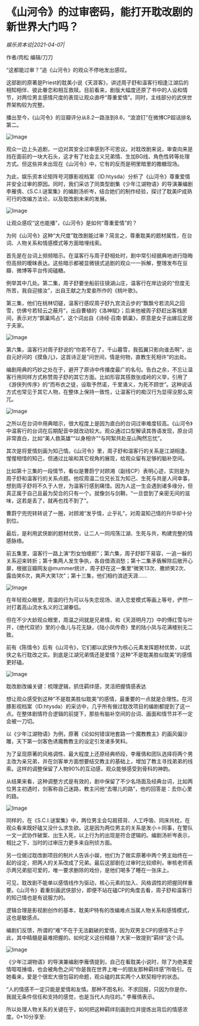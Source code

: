 # 《山河令》的过审密码，能打开耽改剧的新世界大门吗？

*娱乐资本论|2021-04-07|*

作者/肉松 编辑/刀刀

“这都能过审？”追《山河令》的观众不停地发出感叹。

这部剧的原著是Priest的耽美小说《天涯客》，讲述周子舒和温客行相逢江湖后的相知相伴、彼此眷恋和相互救赎。目前看来，剧版大幅度还原了书中的人设和情节，对两位男主感情尺度的表现让观众直呼“尊重爱情”。同时，主线部分的武侠世界架构较为完整。

播出至今，《山河令》的豆瓣评分从8.2一路涨到8.6，“浪浪钉”在微博CP超话排名第二。

![Image](https://mmbiz.qpic.cn/mmbiz_jpg/Thf7MtZSy5K8BjWg8jh5ibaxrK232sf5lTS2vVY9Edqopa6FhwiaHyLFcc3jAZqQJw5heKz4TNb41suwty6bibmpA/640?wx_fmt=jpeg&tp=webp&wxfrom=5&wx_lazy=1&wx_co=1)

观众一边上头追剧，一边对其安全过审感到不可思议。对耽改剧来说，审查向来是挡在面前的一块大石头，这才有了社会主义兄弟情、生加BG线、角色性转等处理方式。但这些并未出现在《山河令》中，它有的反而是明里暗里的撒糖现场。

为此，娱乐资本论矩阵号河豚影视档案（ID:htysda）分析了《山河令》尊重爱情并安全过审的原因。同时，我们采访了同类型剧集《少年江湖物语》的导演兼编剧李雁倩、《S.C.I.谜案集》的编剧汤祈岑，结合她们的制作经验，探讨了耽美IP成熟可行的改编方法论，以及耽改剧未来的发展。

![Image](https://mmbiz.qpic.cn/mmbiz_gif/Thf7MtZSy5LDrJtecnh2ZAe649bCWvYjXzlCxWcrp6J3H3gCW3poUDCia6QTS9z352LtmnNnyOBeU4tuALSIgaw/640?wx_fmt=gif&tp=webp&wxfrom=5&wx_lazy=1)

让观众感叹“这也能播”，《山河令》是如何“尊重爱情”的？

为何《山河令》这种“大尺度”耽改剧能过审？简言之，尊重耽美的题材属性，在台词、人物关系和情感模式等方面暗埋线索。

首先是在台词上频频暗示。在温客行与周子舒相处时，剧中常引经据典地进行隐晦但高频的暧昧表达。这些暗示都被显微镜式追剧的观众一一拆解，整理发布在豆瓣、微博等平台传阅磕糖。

例举其中几处。第二集，周子舒要坐船前往镜湖山庄，温客行在岸边说的“但度无所苦，我自迎接汝”，出自王献之为爱妾所作的《桃叶歌》。

第三集，他们在桃林切磋，温客行感叹周子舒九宫流云步的“飘飘兮若流风之回雪，仿佛兮若轻云之蔽月”，出自曹植的《洛神赋》；后来他被周子舒赶出客栈房间，表示对方“鹊巢鸠占”，这个词出自《诗经·召南·鹊巢》，原意是女子出嫁后定居于夫家。

![Image](https://mmbiz.qpic.cn/mmbiz_png/Thf7MtZSy5K8BjWg8jh5ibaxrK232sf5lO7VqbqjRH1eDsDls3Vb1bn71GJnS8IQ4krLWtjGJL8S83JkQnTJ88g/640?wx_fmt=png&tp=webp&wxfrom=5&wx_lazy=1&wx_co=1)

第六集，温客行对周子舒说的“你若不在了，千山暮雪，我孤翼只影向谁去啊”，出自元好问的《摸鱼儿》，这首诗正是“问世间，情是何物，直教生死相许”的出处。

编剧用典的巧妙之处在于，避开了原诗中传播度最广的名句。告白之余，不忘让温客行用同样方式称赞周子舒的其它方面。比如形容其搭救张成岭的义举，引用了《游侠列传序》的“而布衣之徒，设取予然诺，千里涌义，为死不顾世”。这种说话方式也常见于其它人物，在整体上保持一致性，让温客行的痴汉行为显得没那么突兀。

![Image](https://mmbiz.qpic.cn/mmbiz_png/Thf7MtZSy5K8BjWg8jh5ibaxrK232sf5lKlVWEyxmHUn8IWvoILIZV65SWoykZT1kbxonLDGEAwlCTiaBoKBRPbQ/640?wx_fmt=png&tp=webp&wxfrom=5&wx_lazy=1&wx_co=1)

之所以在台词中用典暗示，很大程度上是因为直白的台词过审难度较高。《山河令》中温客行的台词在后期配音中就改动较大。观众通过口型解读其唇语发现，原台词非常直白，比如“美人救英雄”“以身相许”“与阿絮共赴巫山陶然忘忧”。

其次是将爱情刻画为知己情。《山河令》里，周子舒和温客行的关系是江湖相逢、惺惺相惜的知己，但通过比喻和其它视角的展现，给观众留有足够的脑补空间。

比如第十三集的一段情节，看似是曹蔚宁对顾湘（副线CP）表明心迹，实则是为周子舒和温客行的关系点题。他叹周温二位兄长互为知己、生死与共是人间幸事，想到周子舒将不久于人世，为温客行感到痛惜。因为人这一生会遇到诸多缘分，但真正属于自己且最为契合的只有一个。就像剑与剑鞘，“一旦尝到了亲密无间的滋味，这若是丢了，就再也找不到了”。

曹蔚宁兜兜转转说了一圈，对顾湘“发乎情，止乎礼”，对周温知己情的升华却十分到位。

最后，是利用武侠剧的题材优势，让二人一同闯荡江湖、生死与共，构建完整的情感脉络。

前五集里，温客行一路上演“烈女怕缠郎”；第六集，周子舒卸下易容，一追一躲的关系迎来转折；第十集两人发生争执，各自借酒消愁；第十二集矛盾解除后敞开心扉，根据豆瓣网友@mummer统计，周子舒在这一集里“微笑13次、撒娇笑2次、露齿笑6次，爽声大笑1次”；第十三集，他们相约浪迹天涯……

![Image](https://mmbiz.qpic.cn/mmbiz_jpg/Thf7MtZSy5K8BjWg8jh5ibaxrK232sf5l20pyBicjxQibicAqBDwM6WtgfbPPdw8XE4ShZW0hZ4B4wBAowDicrX9MOg/640?wx_fmt=jpeg&tp=webp&wxfrom=5&wx_lazy=1&wx_co=1)

在年轻观众眼里，周温的行为可以与失恋现场、进入恋爱模式等画上等号，俨然一对打着高山流水名义的江湖眷侣。

但在不少大龄观众眼里，周温之间就是兄弟情，和《天涯明月刀》中的傅红雪与叶开，《绝代双骄》里的小鱼儿与花无缺，《陆小凤传奇》里的陆小凤与花满楼别无二致。

前有《陈情令》后有《山河令》，它们都以武侠作为核心元素发挥题材优势，以武侠之名行耽改之实。到底是江湖兄弟情还是爱情？这种“不是耽美胜似耽美”的感情更好磕。

![Image](https://mmbiz.qpic.cn/mmbiz_gif/Thf7MtZSy5LDrJtecnh2ZAe649bCWvYjXzlCxWcrp6J3H3gCW3poUDCia6QTS9z352LtmnNnyOBeU4tuALSIgaw/640?wx_fmt=gif&tp=webp&wxfrom=5&wx_lazy=1)

耽改剧改编关键：梳理逻辑，抓住羁绊感，灵活把握情感表达

想让观众感受到这种“不是耽美胜似耽美”的感情，最重要的一点就是合理性。在河豚影视档案（ID:htysda）的采访中，几乎所有做过耽改项目的编剧都提到了这一点。在整体剧情符合逻辑的前提下，那些有脑补空间的台词、画面和情节并不一定会被一刀切。

以《少年江湖物语》为例，原著《论如何错误地套路一个魔教教主》的画风偏沙雕，天下第一剑客色诱魔教教主的设定引发诸多笑料。

为了呈现原著的风格调性、最大程度上还原经典桥段，李雁倩和团队选择将两个男主改为亲兄弟，并在剑客单方面想要结交教主的基础上，增加了教主寻找弟弟的线索。这样的调整保留了人物90%的互动感，观众能够感受到骨科的神韵。

从结果来看，这种调整方式是有效的，剧中保留了不少名场面及经典台词，比如两位男主初遇时，剑客称自己迷路，教主问他“去哪儿的路”，他的回答是：去你心里的路。

![Image](https://mmbiz.qpic.cn/mmbiz_gif/Thf7MtZSy5K8BjWg8jh5ibaxrK232sf5lI2gDbYWEjyAhfAzRniarcftqiaQrBw002pQKD3XfEJTud1ibUD5RljVCA/640?wx_fmt=gif&tp=webp&wxfrom=5&wx_lazy=1)

同样的，在《S.C.I.谜案集》中，两位男主会勾肩搭背、人工呼吸、同床共枕，在观众看来既好磕又没什么求生欲。这是因为两位男主的关系是发小＋同事，在警队一文一武协作破案、出生入死，以上行为的出现是符合逻辑的。编剧汤祈岑表示，相比之下，当时的过审压力更多来自刑侦方面。

另一位做过耽改剧项目的制片人告诉小娱，他们为了做实原著中两个男主始终在一起的设定，把两人的关系改成了兄弟。最后这部剧在过审时比较顺利，审核老师表示两兄弟挺可爱的，唯一要求删除的戏份，是他们喝多了睡在一张床上。

可见，耽改剧不能单以感情线作为驱动，核心元素的加入、风格调性的把握同样重要。《山河令》着重刻画武侠部分，即便不站在磕CP的角度去看，周子舒和温客行的知己情也是有说服力的。

逻辑合理是影视剧创作的基本，耽美IP特有的改编难点当属人物关系和感情模式，这也是敏感点。

编剧们反馈，所谓的“难”不在于无法戳破的爱情，因为双男主CP的感情不止于此，其中精髓是最难把握的。如何定义这份精髓？大家一致提到“羁绊”这个词。

![Image](https://mmbiz.qpic.cn/mmbiz_jpg/Thf7MtZSy5K8BjWg8jh5ibaxrK232sf5liagCic0u2xhSGCLEVgEdP8F6icWxOIlTgWcicb5jVnjBXj8ssCHAYjkeBg/640?wx_fmt=jpeg&tp=webp&wxfrom=5&wx_lazy=1&wx_co=1)

《少年江湖物语》的导演兼编剧李雁倩提到，自己在看耽美小说时，除了为绝美爱情哐哐捶墙，也会被角色之间“你是我在世界上唯一的朋友那种羁绊感”所吸引。在她看来，爱是个很宏大很包容的命题，观众磕的其实两个人默契相守的状态。

“人的情感不一定只能是爱情和友情。那种不图名利、不求回报，只因为你是你，我就无条件信任和支持的感觉，也是当代人向往的。” 李雁倩表示。

所以处理人物关系的关键在于，如何把这种羁绊刻画到位并提炼出背后的情感浓度。0+10分享至:

